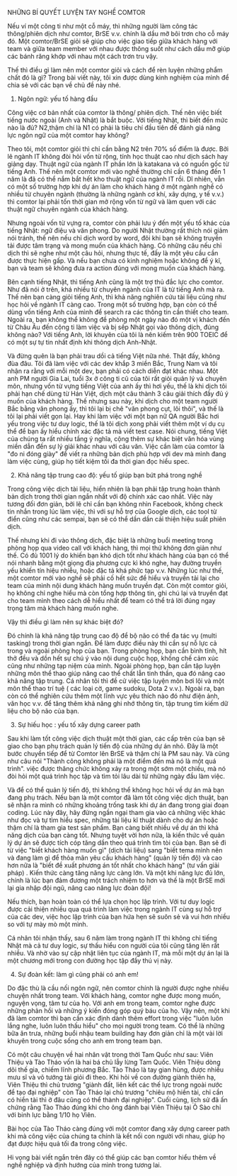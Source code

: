 NHỮNG BÍ QUYẾT LUYỆN TAY NGHỀ COMTOR

Nếu ví một công ti như một cỗ máy, thì những người làm công tác thông/phiên dịch như comtor, BrSE v.v. chính là dầu mỡ bôi trơn cho cỗ máy đó. Một comtor/BrSE giỏi sẽ giúp cho việc giao tiếp giữa khách hàng với team và giữa team member với nhau được thông suốt như cách dầu mỡ giúp các bánh răng khớp với nhau một cách trơn tru vậy. 

Thế thì điều gì làm nên một comtor giỏi và cách để rèn luyện những phẩm chất đó là gì? 
Trong bài viết này, tôi xin được dùng kinh nghiệm của mình để chia sẻ với các bạn về chủ đề này nhé.


1. Ngôn ngữ: yếu tố hàng đầu

Công việc cơ bản nhất của comtor là thông/ phiên dịch. Thế nên việc biết tiếng nước ngoài (Anh và Nhật) là bắt buộc. Với tiếng Nhật, thì biết đến mức nào là đủ? N2,thậm chí là N1 có phải là tiêu chí đầu tiên để đánh giá năng lực ngôn ngữ của một comtor hay không?

Theo tôi, một comtor giỏi thì chỉ cần bằng N2 trên 70% số điểm là được. Bởi lẽ ngành IT không đòi hỏi vốn từ rộng, tính học thuật cao như dịch sách hay giảng dạy. Thuật ngữ của ngành IT phần lớn là katakana và có nguồn gốc từ tiếng Anh. Thế nên một comtor mới vào nghề thường chỉ cần 6 tháng đến 1 năm là đã có thể nắm bắt hết kho thuật ngữ của ngành IT rồi. Dĩ nhiên, vẫn có một số trường hợp khi dự án làm cho khách hàng ở một ngành nghề có nhiều từ chuyên ngành (thường là những ngành cơ khí, xây dựng, y tế v.v.) thì comtor lại phải tốn thời gian mở rộng vốn từ ngữ và làm quen với các thuật ngữ chuyên ngành của khách hàng.

Nhưng ngoài vốn từ vựng ra, comtor còn phải lưu ý đến một yếu tố khác của tiếng Nhật: ngữ điệu và văn phong. Do người Nhật thường rất thích nói giảm nói tránh, thế nên nếu chỉ dịch word by word, đôi khi bạn sẽ không truyền tải được tâm trạng và mong muốn của khách hàng. Có những câu nếu chỉ dịch thì sẽ nghe như một câu hỏi, nhưng thực tế, đấy là một yêu cầu cần được thực hiện gấp. Và nếu bạn chưa có kinh nghiệm hoặc không để ý kĩ, bạn và team sẽ không đưa ra action đúng với mong muốn của khách hàng.

Bên cạnh tiếng Nhật, thì tiếng Anh cũng là một trợ thủ đắc lực cho comtor. Như đã nói ở trên, khá nhiều từ chuyên ngành của IT là từ tiếng Anh mà ra. Thế nên bạn càng giỏi tiếng Anh, thì khả năng nghiên cứu tài liệu cũng như học hỏi về ngành IT càng cao. Trong một số trường hợp, bạn còn có thể dùng vốn tiếng Anh của mình để search ra các thông tin cần thiết cho team. Ngoài ra, bạn không thể không đề phòng một ngày nào đó một vị khách đến từ Châu Âu đến công ti làm việc và bị sếp Nhật gọi vào thông dịch, đúng không nào? Với tiếng Anh, lời khuyên của tôi là nên kiếm trên 900 TOEIC để có một sự tự tin nhất định khi thông dịch Anh-Nhật.

Và đừng quên là bạn phải trau dồi cả tiếng Việt nữa nhé. Thật đấy, không đùa đâu. Tôi đã làm việc với các dev khắp 3 miền Bắc, Trung Nam và tôi nhận ra rằng với mỗi một dev, bạn phải có cách diễn đạt khác nhau. Một anh PM người Gia Lai, tuổi 3x ở công ti cũ của tôi rất giỏi quản lý và chuyên môn, nhưng vốn từ vựng tiếng Việt của anh ấy thì hơi yếu, thế là khi dịch tôi phải hạn chế dùng từ Hán Việt, dịch một câu thành 3 câu giải thích đầy đủ ý muốn của khách hàng. Thế nhưng sau này, khi dịch cho một team người Bắc bằng văn phong ấy, thì tôi lại bị chê "văn phong cụt, lôi thôi", và thế là tôi lại phải viết gọn lại. Hay khi làm việc với một bạn nữ QA người Bắc hơi yếu trong việc tư duy logic, thế là tôi dịch xong phải viết thêm một ví dụ cụ thể để bạn ấy hiểu chính xác đặc tả mà viết test case. Nói chung, tiếng Việt của chúng ta rất nhiều tầng ý nghĩa, cộng thêm sự khác biệt văn hóa vùng miền dẫn đến sự lý giải khác nhau với câu văn. Việc cần làm của comtor là "đo ni đóng giày" để viết ra những bản dịch phù hợp với dev mà mình đang làm việc cùng, giúp họ tiết kiệm tối đa thời gian đọc hiểu spec.

2. Khả năng tập trung cao độ: yếu tố giúp bạn bứt phá trong nghề

Trong công việc dịch tài liệu, hiển nhiên là bạn phải tập trung hoàn thành bản dịch trong thời gian ngắn nhất với độ chính xác cao nhất. Việc này tương đối đơn giản, bởi lẽ chỉ cần bạn không nhìn Facebook, không check tin nhắn trong lúc làm việc, thì với sự hỗ trợ của Google dịch, các tool từ điển cũng như các sempai, bạn sẽ có thể dần dần cải thiện hiệu suất phiên dịch.

Thế nhưng khi đi vào thông dịch, đặc biệt là những buổi meeting trong phòng họp qua video call với khách hàng, thì mọi thứ không đơn giản như thế. Có đủ 1001 lý do khiến bạn khó dịch tốt như khách hàng của bạn có thể nói nhanh bằng một giọng địa phương cực kì khó nghe, hay đường truyền yếu khiến tín hiệu nhiễu, hoặc đặc tả khá phức tạp v.v. Những lúc như thế, một comtor mới vào nghề sẽ phải cố hết sức để hiểu và truyền tải lại cho team của mình nội dung khách hàng muốn truyền đạt. Còn một comtor giỏi, họ không chỉ nghe hiểu mà còn tổng hợp thông tin, ghi chú lại và truyền đạt cho team mình theo cách dễ hiểu nhất để team có thể trả lời đúng ngay trọng tâm mà khách hàng muốn nghe.

Vậy thì điều gì làm nên sự khác biệt đó?

Đó chính là khả năng tập trung cao độ để bộ não có thể đa tác vụ (multi tasking) trong thời gian ngắn. Để  làm được điều này thì cần sự nỗ lực cả trong và ngoài phòng họp của bạn. Trong phòng họp, bạn cần bình tĩnh, hít thở đều và dồn hết sự chú ý vào nội dung cuộc họp, khống chế cảm xúc cũng như những tạp niệm của mình. Ngoài phòng họp, bạn cần tập luyện những môn thể thao giúp nâng cao thể chất lẫn tinh thần, qua đó nâng cao khả năng tập trung. Cá nhân tôi thì đề cử việc tập luyện môn bơi lội và một môn thể thao trí tuệ ( các loại cờ, game sudoku, Dota 2 v.v.). Ngoài ra, bạn còn có thể nghiên cứu thêm một lĩnh vực yêu thích nào đó như điện ảnh, văn học v.v. để tăng thêm khả năng ghi nhớ thông tin, tập trung tìm kiếm dữ liệu cho bộ não của bạn.  

3. Sự hiếu học : yếu tố xây dựng career path 

Sau khi làm tốt công việc dịch thuật một thời gian, các cấp trên của bạn sẽ giao cho bạn phụ trách quản lý tiến độ của những dự án nhỏ. Đây là một bước chuyển tiếp để từ Comtor lên BrSE và thậm chí là PM sau này. Và cũng như câu nói "Thành công không phải là một điểm đến mà nó là một quá trình". việc được thăng chức không xảy ra trong một sớm một chiều, mà nó đòi hỏi một quá trình học tập và tìm tỏi lâu dài từ những ngày đầu làm việc. 

Và để có thể quản lý tiến độ, thì không thể không học hỏi về dự án mà bạn đang phụ trách. Nếu bạn là một comtor đã làm tốt công việc dịch thuật, bạn sẽ nhận ra mình có những khoảng trống task khi dự án đang trong giai đoạn coding. Lúc này đây, hãy đừng ngần ngại tham gia vào cả những việc khác như đọc và tự tìm hiểu spec, những tài liệu kĩ thuật dành cho dự án hoặc thậm chí là tham gia test sản phẩm. Bạn càng biết nhiều về dự án thì khả năng dịch của bạn càng tốt. Nhưng tuyệt vời hơn nữa, là kiến thức về quản lý dự án sẽ được tích cóp tăng dần theo quá trình tìm tòi của bạn. Bạn sẽ đi từ việc "biết khách hàng muốn gì" (dịch tài liệu) sang "biết tema mình nên và đang làm gì để thỏa mãn yêu cầu khách hàng" (quản lý tiến độ) và cao hơn nữa là "biết đề xuất phương án tốt nhất cho khách hàng" (tư vấn giải pháp) . Kiến thức càng tăng năng lực càng lớn. Và một khi năng lực đủ lớn, chính là lúc bạn đảm đương một trách nhiệm to hơn và thế là một BrSE mới lại gia nhập đội ngũ, nâng cao năng lực đoàn đội!

Nếu thích, bạn hoàn toàn có thể lựa chọn học lập trình. Với tư duy logic được cải thiện nhiều qua quá trình làm việc trong ngành IT cùng sự hỗ trợ của các dev, việc học lập trình của bạn hứa hẹn sẽ suôn sẻ và vui hơn nhiều so với tự mày mò một mình. 

Cá nhân tôi nhận thấy, sau 6 năm làm trong ngành IT thì không chỉ tiếng Nhật mà cả tư duy logic, sự thấu hiểu con người của tôi cũng tăng lên rất nhiều. Và nhờ vào sự cập nhật liên tục của ngành IT, mà mỗi một dự án lại là một chương mới trong con đường học tập đầy thú vị này.

4. Sự đoàn kết: làm gì cũng phải có anh em!

Do đặc thù là cầu nối ngôn ngữ, nên comtor chính là người được nghe nhiều chuyện nhất trong team. Với khách hàng, comtor nghe được mong muốn, nguyện vọng, tâm tư của họ. Với anh em trong team, comtor nghe được những phản hồi và những ý kiến đóng góp quý báu của họ. Vậy nên, một khi đã làm comtor thì bạn cần xác định dành thêm effort trong việc "luôn luôn lắng nghe, luôn luôn thấu hiểu" cho mọi người trong team. Có thể là những bữa ăn trưa, những buổi nhậu team building hay đơn giản chỉ là một vài lời khuyên trong cuộc sống cho anh em trong team bạn. 

Có một câu chuyện về hai nhân vật trong thời Tam Quốc như sau: Viên Thiệu và Tào Tháo vốn là hai bá chủ lẫy lừng Tam Quốc. Viên Thiệu dòng dõi thế gia, chiếm lĩnh phương Bắc. Tào Tháo là tay gian hùng, được nhiều mưu sĩ và võ tướng tài giỏi đi theo. Khi hỏi về con đường giành thiên hạ, Viên Thiệu thì chủ trương "giành đất, liên kết các thế lực trong ngoài nước để tạo đại nghiệp" còn Tào Tháo lại chủ trương "chiêu mộ hiền tài, chỉ cần có hiền tài thì ở đâu cũng có thể thành đại nghiệp". Cuối cùng, lịch sử đã ấn chứng rằng Tào Tháo đúng khi cho ông đánh bại Viên Thiệu tại Ô Sào chỉ với binh lực bằng 1/10 họ Viên.

Bài học của Tào Tháo càng đúng với một comtor đang xây dựng career path khi mà công việc của chúng ta chính là kết nối con người với nhau, giúp họ đạt được hiệu quả tối đa trong công việc.

Hi vọng bài viết ngắn trên đây có thể giúp các bạn comtor hiểu thêm về nghề nghiệp và định hướng của mình trong tương lai.